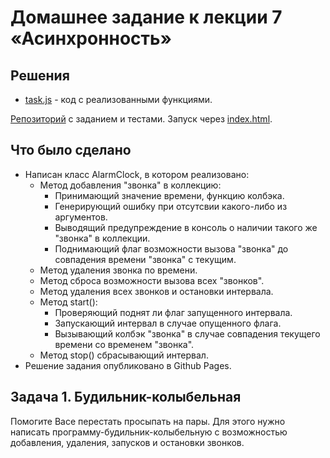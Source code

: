 # Домашнее задание к лекции 7 «Асинхронность» 

## Решения
 * <a href="https://github.com/Nephedov/bjs-2-homeworks/blob/2717c0c707c09ca208807eebae2e30c6ed171ca0/7.async/task.js">task.js</a> - код с реализованными функциями.

<a href="https://github.com/Nephedov/bjs-2-homeworks/tree/2717c0c707c09ca208807eebae2e30c6ed171ca0/7.async">Репозиторий</a> с заданием и тестами.
Запуск через <a href="https://github.com/Nephedov/bjs-2-homeworks/blob/2717c0c707c09ca208807eebae2e30c6ed171ca0/7.async/index.html">index.html</a>.

## Что было сделано
* Написан класс AlarmClock, в котором реализовано:
  * Метод добавления "звонка" в коллекцию:
    * Принимающий значение времени, функцию колбэка.
    * Генерирующий ошибку при отсутсвии какого-либо из аргументов.
    * Выводящий предупреждение в консоль о наличии такого же "звонка" в коллекции.
    * Поднимающий флаг возможности вызова "звонка" до совпадения времени "звонка" с текущим.
  * Метод удаления звонка по времени.
  * Метод сброса возможности вызова всех "звонков".
  * Метод удаления всех звонков и остановки интервала.
  * Метод start():
    * Проверяющий поднят ли флаг запущенного интервала.
    * Запускающий интервал в случае опущенного флага.
    * Вызывающий колбэк "звонка" в случае совпадения текущего времени со временем "звонка".
  * Метод stop() сбрасывающий интервал.
* Решение задания опубликовано в Github Pages.

## Задача 1. Будильник-колыбельная

Помогите Васе перестать просыпать на пары. 
Для этого нужно написать программу-будильник-колыбельную с возможностью добавления, удаления, запусков и остановки звонков.
